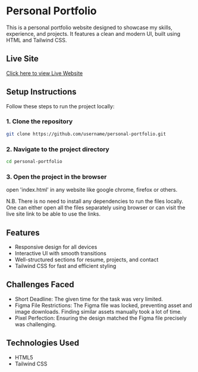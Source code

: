 # Personal Portfolio

This is a personal portfolio website designed to showcase my skills, experience, and projects. It features a clean and modern UI, built using HTML and Tailwind CSS.

## Live Site
[Click here to view Live Website](https://personal-portfolio-naimoon-jannat.netlify.app/)

## Setup Instructions
Follow these steps to run the project locally:

### 1. Clone the repository
```bash
git clone https://github.com/username/personal-portfolio.git
```

### 2. Navigate to the project directory
```bash
cd personal-portfolio
```

### 3. Open the project in the browser

open 'index.html' in any website like google chrome, firefox or others.

N.B. There is no need to install any dependencies to run the files locally. One can either open all the files separately using browser or can visit the live site link to be able to use the links.


## Features
- Responsive design for all devices
- Interactive UI with smooth transitions
- Well-structured sections for resume, projects, and contact
- Tailwind CSS for fast and efficient styling


## Challenges Faced
- Short Deadline: The given time for the task was very limited.
- Figma File Restrictions: The Figma file was locked, preventing asset and image downloads. Finding similar assets manually took a lot of time.
- Pixel Perfection: Ensuring the design matched the Figma file precisely was challenging.

## Technologies Used
- HTML5
- Tailwind CSS

